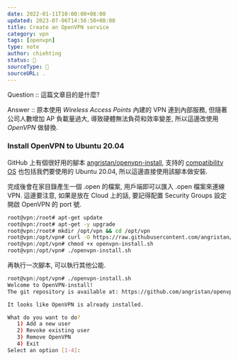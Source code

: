 ```yaml
---
date: 2022-01-11T10:00:00+08:00
updated: 2023-07-06T14:56:50+08:00
title: Create an OpenVPN service
category: vpn
tags: [openvpn]
type: note
author: chiehting
status: 🌲
sourceType: 📜️
sourceURL: .
---
```


Question :: 這篇文章目的是什麼?

Answer :: 原本使用 *Wireless Access Points* 內建的 VPN 連到內部服務,  但隨著公司人數增加 AP 負載量過大,  導致硬體無法負荷和效率變差,  所以這邊改使用 *OpenVPN* 做替換.

<!--more-->

### Install OpenVPN to Ubuntu 20.04

GitHub 上有個很好用的腳本 [angristan/openvpn-install](https://github.com/angristan/openvpn-install), 支持的 [compatibility OS](https://github.com/angristan/openvpn-install#compatibility) 也包括我們要使用的 Ubuntu 20.04, 所以這邊直接使用該腳本做安裝.

完成後會在家目錄產生一個 .open 的檔案, 用戶端即可以匯入 .open 檔案來連線 VPN.
這邊要注意, 如果是放在 Cloud 上的話, 要記得配置 Security Groups 設定開啟 OpenVPN 的 port 號.

```bash
root@vpn:/root# apt-get update
root@vpn:/root# apt-get -y upgrade
root@vpn:/root# mkdir /opt/vpn && cd /opt/vpn
root@vpn:/opt/vpn# curl -O https://raw.githubusercontent.com/angristan/openvpn-install/master/openvpn-install.sh
root@vpn:/opt/vpn# chmod +x openvpn-install.sh
root@vpn:/opt/vpn# ./openvpn-install.sh
```

再執行一次腳本, 可以執行其他公能.

```bash
root@vpn:/opt/vpn# ./openvpn-install.sh
Welcome to OpenVPN-install!
The git repository is available at: https://github.com/angristan/openvpn-install

It looks like OpenVPN is already installed.

What do you want to do?
   1) Add a new user
   2) Revoke existing user
   3) Remove OpenVPN
   4) Exit
Select an option [1-4]: 
```
